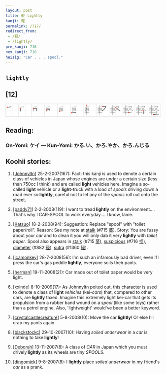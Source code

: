 ```yaml
---
layout: post
title: 軽 lightly
kanji: 軽
permalink: /717/
redirect_from:
 - /軽/
 - /lightly/
pre_kanji: 716
nex_kanji: 718
heisig: "Car . . . spool."
---
```


## `lightly`

## [12]

<div class="stroke"><img src="../images/E8BBBD.png" /></div>

## Reading:

### On-Yomi: ケイ &mdash; Kun-Yomi: かる.い、かろ.やか、かろ.んじる

## Koohii stories:

1) [<a href="http://kanji.koohii.com/profile/Johnnyltn">Johnnyltn</a>] 25-2-2007(167): Fact: this kanji is used to denote a certain class of vehicles in Japan whose engines are under a certain size (less than 750cc I think) and are called <strong>light</strong> vehicles here. Imagine a so-called <strong>light</strong> vehicle or a <strong>light</strong>-truck with a load of <em>spools</em> driving down a road ever so<strong> lightly</strong>, careful not to let any of the <em>spools</em> roll out onto the street. 

2) [<a href="http://kanji.koohii.com/profile/paddy71">paddy71</a>] 2-2-2008(119): I want to tread<strong> lightly</strong> on the environment.... That&#039;s why I CAR-SPOOL to work everyday.... I know, lame. 

3) [<a href="http://kanji.koohii.com/profile/Katsuo">Katsuo</a>] 18-2-2008(94): Suggestion: Replace &quot;spool&quot; with &quot;toilet paper/roll&quot;. Reason: See my note at <a href="../715">stalk</a> <span class="index">(#715 <a href="http://jisho.org/kanji/details/茎">茎</a>)</span>. Story: You are fussy about your <em>car</em> and to clean it you will only dab it very<strong> lightly</strong> with <em>toilet paper</em>. Spool also appears in <a href="../715">stalk</a> <span class="index">(#715 <a href="http://jisho.org/kanji/details/茎">茎</a>)</span>, <a href="../716">suspicious</a> <span class="index">(#716 <a href="http://jisho.org/kanji/details/怪">怪</a>)</span>, <a href="../882">diameter</a> <span class="index">(#882 <a href="http://jisho.org/kanji/details/径">径</a>)</span>, <a href="../1360">sutra</a> <span class="index">(#1360 <a href="http://jisho.org/kanji/details/経">経</a>)</span>. 

4) [<a href="http://kanji.koohii.com/profile/icamonkey">icamonkey</a>] 28-7-2008(56): I&#039;m such an infamously bad driver, even if I press the car&#039;s gas peddle<strong> lightly</strong>, everyone soils their pants. 

5) [<a href="http://kanji.koohii.com/profile/herman">herman</a>] 19-11-2008(21): Car made out of toilet paper would be very light. 

6) [<a href="http://kanji.koohii.com/profile/xxinde">xxinde</a>] 8-10-2009(17): As Johnnyltn poited out, this character is used to denote a class of <strong>light</strong> <em>vehicles</em> (kei-<em>cars</em>) that, compared to other cars, are<strong> lightly</strong> taxed. Imagine this extremely light kei-car that gets its propulsion from a rubber band wound on a <em>spool</em> (like some toys) rather than a petrol engine. Also, &#039;lightweight&#039; would&#039;ve been a better keyword. 

7) [<a href="http://kanji.koohii.com/profile/crystalcastlecreature">crystalcastlecreature</a>] 5-8-2008(10): Move the car<strong> lightly</strong>! Or else I&#039;ll crap my pants again. 

8) [<a href="http://kanji.koohii.com/profile/blackstockc">blackstockc</a>] 29-10-2007(10): Having <em>soiled underwear</em> in a <em>car</em> is nothing to take<strong> lightly</strong>! 

9) [<a href="http://kanji.koohii.com/profile/Deborah">Deborah</a>] 13-11-2007(8): A class of <em>CAR</em> in Japan which you must drively<strong> lightly</strong> as its wheels are tiny <em>SPOOLS</em>. 

10) [<a href="http://kanji.koohii.com/profile/dingomick">dingomick</a>] 9-8-2007(8): I <strong>lightly</strong> place <em>soiled underwear</em> in my friend&#039;s <em>car</em> as a prank. 
